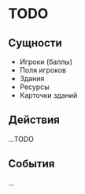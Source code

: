 
# TODO
## Сущности

 - Игроки (баллы)
 - Поля игроков
 - Здания
 - Ресурсы
 - Карточки зданий

## Действия
...TODO

## События
...